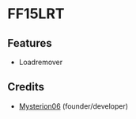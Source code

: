 # FF15LRT

## Features
  * Loadremover

## Credits
  * [Mysterion06](https://github.com/Mysterion06) (founder/developer)

